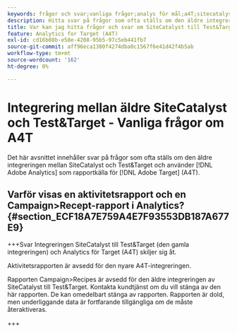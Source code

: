```yaml
---
keywords: frågor och svar;vanliga frågor;analys för mål;a4T;sitecatalyst;campaign>recept;test&target;integration
description: Hitta svar på frågor som ofta ställs om den äldre integreringen mellan SiteCatalyst och Test&Target och om att använda Analytics för  [!DNL Target] (A4T).
title: Var kan jag hitta frågor och svar om SiteCatalyst till Test&Target-integrering?
feature: Analytics for Target (A4T)
exl-id: cd16b08b-e58e-4208-95b5-97c5eb441fb7
source-git-commit: aff96eca1380f4274dba0c1567f6e41d42f4b5ab
workflow-type: tm+mt
source-wordcount: '162'
ht-degree: 0%

---
```


# Integrering mellan äldre SiteCatalyst och Test&amp;Target - Vanliga frågor om A4T

Det här avsnittet innehåller svar på frågor som ofta ställs om den äldre integreringen mellan SiteCatalyst och Test&amp;Target och använder [!DNL Adobe Analytics] som rapportkälla för [!DNL Adobe Target] (A4T).

## Varför visas en aktivitetsrapport och en Campaign>Recept-rapport i Analytics? {#section_ECF18A7E759A4E7F93553DB187A677E9}

+++Svar
Integreringen SiteCatalyst till Test&amp;Target (den gamla integreringen) och Analytics för Target (A4T) skiljer sig åt.

Aktivitetsrapporten är avsedd för den nyare A4T-integreringen.

Rapporten Campaign>Recipes är avsedd för den äldre integreringen av SiteCatalyst till Test&amp;Target. Kontakta kundtjänst om du vill stänga av den här rapporten. De kan omedelbart stänga av rapporten. Rapporten är dold, men underliggande data är fortfarande tillgängliga om de måste återaktiveras.

+++
